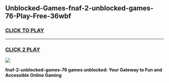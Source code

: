 
## Unblocked-Games-fnaf-2-unblocked-games-76-Play-Free-36wbf
<h3>
<a href="https://premium76.site?title=fnaf-2-unblocked-games-76&ref=17A">CLICK TO PLAY</a></h3>
<hr>

<h3>
<a href="https://premium76.site?title=fnaf-2-unblocked-games-76&ref=17A">CLICK 2 PLAY</a>
  
</h3>

<a href="https://premium76.site?title=fnaf-2-unblocked-games-76&ref=17A"><img src="https://clearcache.store/games.png"></a>


**fnaf-2-unblocked-games-76 games unblocked: Your Gateway to Fun and Accessible Online Gaming**
